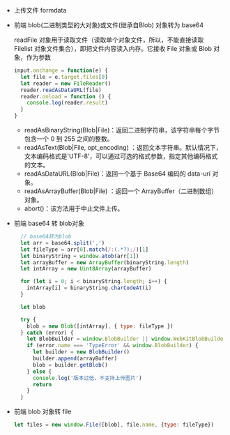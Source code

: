 - 上传文件  formdata

- 前端  blob(二进制类型的大对象)或文件(继承自Blob) 对象转为 base64

  readFile  对象用于读取文件（读取单个对象文件，所以，不能直接读取 Filelist 对象文件集合），即把文件内容读入内存。它接收 File 对象或 Blob 对象，作为参数

  ```javascript
  input.onchange = function(e) {
    let file = e.target.files[0]
    let reader = new FileReader()
    reader.readAsDataURL(file)
    reader.onload = function () {
      console.log(reader.result)
    }
  }
  ```

  - readAsBinaryString(Blob|File)：返回二进制字符串，该字符串每个字节包含一个 0 到 255 之间的整数。
  - readAsText(Blob|File, opt_encoding) ：返回文本字符串。默认情况下，文本编码格式是'UTF-8'，可以通过可选的格式参数，指定其他编码格式的文本。
  - readAsDataURL(Blob|File)：返回一个基于 Base64 编码的 data-uri 对象。
  - readAsArrayBuffer(Blob|File) ：返回一个 ArrayBuffer（二进制数组）对象。
  - abort()：该方法用于中止文件上传。

- 前端 base64 转 blob对象

  ```javascript
    // base64转为blob
    let arr = base64.split(',')
    let fileType = arr[0].match(/:(.*?);/)[1]
    let binaryString = window.atob(arr[1])
    let arrayBuffer = new ArrayBuffer(binaryString.length)
    let intArray = new Uint8Array(arrayBuffer)
  
    for (let i = 0; i < binaryString.length; i++) {
      intArray[i] = binaryString.charCodeAt(i)
    }
  
    let blob
  
    try {
      blob = new Blob([intArray], { type: fileType })
    } catch (error) {
      let BlobBuilder = window.BlobBuilder || window.WebKitBlobBuilder || window.MozBlobBuilder || window.MSBlobBuilder
      if (error.name === 'TypeError' && window.BlobBuilder) {
        let builder = new BlobBuilder()
        builder.append(arrayBuffer)
        blob = builder.getBlob()
      } else {
        console.log('版本过低，不支持上传图片')
        return
      }
    }
  ```

- 前端 blob 对象转 file

  ```javascript
  let files = new window.File([blob], file.name, {type: fileType})
  ```